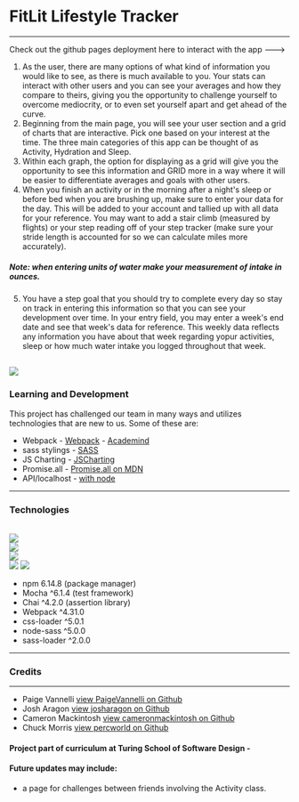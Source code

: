 # FitLit Lifestyle Tracker 
---
Check out the github pages deployment here to interact with the app ---> 

1. As the user, there are many options of what kind of information you would like to see, as there is much available to you. Your stats can interact with other users and you can see your averages and how they compare to theirs, giving you the opportunity to challenge yourself to overcome mediocrity, or to even set yourself apart and get ahead of the curve.
2. Beginning from the main page, you will see your user section and a grid of charts that are interactive.  Pick one based on your interest at the time.  The three main categories of this app can be thought of as Activity, Hydration and Sleep.
3. Within each graph, the option for displaying as a grid will give you the opportunity to see this information and GRID more in a way where it will be easier to differentiate averages and goals with other users.
4. When you finish an activity or in the morning after a night's sleep or before bed when you are brushing up, make sure to enter your data for the day.  This will be added to your account and tallied up with all data for your reference.  You may want to add a stair climb (measured by flights) or your step reading off of your step tracker (make sure your stride length is accounted for so we can calculate miles more accurately). 
##### Note: when entering units of water make your measurement of intake in ounces.
5. You have a step goal that you should try to complete every day so stay on track in entering this information so that you can see your development over time.  In your entry field, you may enter a week's end date and see that week's data for reference. This weekly data reflects any information you have about that week regarding yopur activities, sleep or how much water intake you logged throughout that week.

![](.gif)
---
### Learning and Development
This project has challenged our team in many ways and utilizes technologies that are new to us.  Some of these are:
*  Webpack - [Webpack](https://webpack.js.org/) - [Academind](https://www.youtube.com/watch?v=HNRt0lODCQM)
*  sass stylings - [SASS](https://sass-lang.com/)
*  JS Charting - [JSCharting](https://jscharting.com/)
*  Promise.all - [Promise.all on MDN](https://developer.mozilla.org/en-US/docs/Web/JavaScript/Reference/Global_Objects/Promise/all)
* API/localhost - [with node](https://medium.com/chaya-thilakumara/how-to-create-a-local-api-server-rest-api-for-testing-945bbb2d31b7)

---
### Technologies
<br><img src="https://img.shields.io/badge/javascript%20-%23323330.svg?&style=for-the-badge&logo=javascript&logoColor=%23F7DF1E"/><br>
<img src="https://img.shields.io/badge/css%20-%231572B6.svg?&style=for-the-badge&logo=css3&logoColor=white"/><br>
<img src="https://img.shields.io/badge/sass%20-%231572B6.svg?&style=for-the-badge&logo=css3&logoColor=white"/><br>
<img src="https://img.shields.io/badge/html5%20-%23E34F26.svg?&style=for-the-badge&logo=html5&logoColor=white"/>
<img src="https://img.shields.io/badge/webpack%20-%23E34F26.svg?&style=for-the-badge&logo=html5&logoColor=white"/>

* npm 6.14.8 (package manager)
* Mocha ^6.1.4 (test framework)
* Chai ^4.2.0 (assertion library)
* Webpack ^4.31.0
* css-loader ^5.0.1
* node-sass ^5.0.0
* sass-loader ^2.0.0



---
### Credits
---
* Paige Vannelli [view PaigeVannelli on Github](github.com/PaigeVannelli)
* Josh Aragon [view josharagon on Github](github.com/josharagon)
* Cameron Mackintosh [view cameronmackintosh on Github](github.com/cbmackintosh)
* Chuck Morris [view percworld on Github](github.com/percworld)

#### Project part of curriculum at Turing School of Software Design - 
#### Future updates may include:
* a page for challenges between friends involving the Activity class.  

